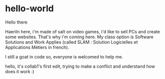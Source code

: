 # hello-world

Hello there

Haeriln here, i'm made of salt on video games, i'd like to sell PCs and create some websites. That's why i'm coming here.
My class option is Software Solutions and Work Applies (called SLAM : Solution Logicielles et Applications Métiers in french).

I still a goat in code so, everyone is welcomed to help me.


hello, it's collab1's first edit, trying to make a conflict and understand how does it work :)
